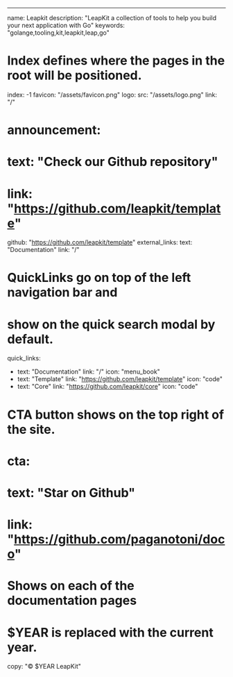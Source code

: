 ---

name: Leapkit
description: "LeapKit a collection of tools to help you build your next application with Go"
keywords: "golange,tooling,kit,leapkit,leap,go"

# Index defines where the pages in the root will be positioned.
index: -1
favicon: "/assets/favicon.png"
logo:
  src: "/assets/logo.png"
  link: "/"

# announcement:
#  text: "Check our Github repository"
#  link: "https://github.com/leapkit/template"

github: "https://github.com/leapkit/template"
external_links:
  text: "Documentation"
  link: "/"

# QuickLinks go on top of the left navigation bar and

# show on the quick search modal by default.

quick_links:
- text: "Documentation"
  link: "/"
  icon: "menu_book"
- text: "Template"
  link: "https://github.com/leapkit/template"
  icon: "code"
- text: "Core"
  link: "https://github.com/leapkit/core"
  icon: "code"


# CTA button shows on the top right of the site.
# cta:
# text: "Star on Github"
# link: "https://github.com/paganotoni/doco"
# Shows on each of the documentation pages
# $YEAR is replaced with the current year.

copy: "© $YEAR LeapKit"
